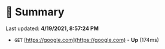 # 📖 Summary
Last updated: **4/19/2021, 8:57:24 PM**

- `GET` [https://google.com](https://google.com) - **Up** (174ms)
